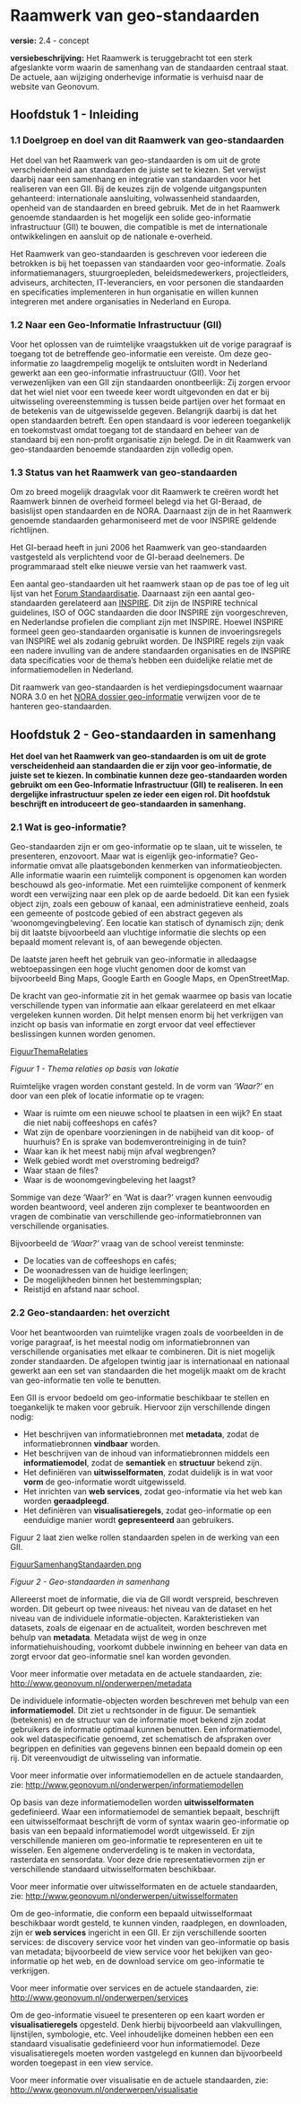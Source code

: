 # Raamwerk van geo-standaarden

**versie:** 2.4 - concept

**versiebeschrijving:** Het Raamwerk is teruggebracht tot een sterk afgeslankte vorm waarin de samenhang van de standaarden centraal staat. De actuele, aan wijziging onderhevige informatie is verhuisd naar de website van Geonovum.

## Hoofdstuk 1 - Inleiding
### 1.1	Doelgroep en doel van dit Raamwerk van geo-standaarden
Het doel van het Raamwerk van geo-standaarden is om uit de grote verscheidenheid aan standaarden de juiste set te kiezen. Set verwijst daarbij naar een samenhang en integratie van standaarden voor het realiseren van een GII. Bij de keuzes zijn de volgende uitgangspunten gehanteerd: internationale aansluiting, volwassenheid standaarden, openheid van de standaarden en breed gebruik. Met de in het Raamwerk genoemde standaarden is het mogelijk een solide geo-informatie infrastructuur (GII) te bouwen, die compatible is met de internationale ontwikkelingen en aansluit op de nationale e-overheid.

Het Raamwerk van geo-standaarden is geschreven voor iedereen die betrokken is bij het toepassen van standaarden voor geo-informatie. Zoals informatiemanagers, stuurgroepleden, beleidsmedewerkers, projectleiders, adviseurs, architecten, IT-leveranciers, en voor personen die standaarden en specificaties implementeren in hun organisatie en willen kunnen integreren met andere organisaties in Nederland en Europa.

### 1.2	Naar een Geo-Informatie Infrastructuur (GII)
Voor het oplossen van de ruimtelijke vraagstukken uit de vorige paragraaf is toegang tot de betreffende geo-informatie een vereiste. Om deze geo-informatie zo laagdrempelig mogelijk te ontsluiten wordt in Nederland gewerkt aan een geo-informatie infrastruuctuur (GII). Voor het verwezenlijken van een GII zijn standaarden onontbeerlijk: Zij zorgen ervoor dat het wiel niet voor een tweede keer wordt uitgevonden en dat er bij uitwisseling overeenstemming is tussen beide partijen over het formaat en de betekenis van de uitgewisselde gegeven. Belangrijk daarbij is dat het open standaarden betreft. Een open standaard is voor iedereen  toegankelijk en toekomstvast omdat toegang tot de standaard en beheer van de standaard bij een non-profit organisatie zijn belegd.  De in dit Raamwerk van geo-standaarden benoemde standaarden zijn volledig open.

### 1.3 Status van het Raamwerk van geo-standaarden
Om zo breed mogelijk draagvlak voor dit Raamwerk te creëren wordt het Raamwerk binnen de overheid formeel belegd via het GI-Beraad, de basislijst open standaarden en de NORA. Daarnaast zijn de in het Raamwerk genoemde standaarden geharmoniseerd met de voor INSPIRE geldende richtlijnen.

Het GI-beraad heeft in juni 2006 het Raamwerk van geo-standaarden vastgesteld als verplichtend voor de GI-beraad deelnemers. De programmaraad stelt elke nieuwe versie van het raamwerk vast.

Een aantal geo-standaarden uit het raamwerk staan op de pas toe of leg uit lijst van het [Forum Standaardisatie](http://www.geonovum.nl/onderwerpen/standaardisatie-nationaal-en-internationaal/forum-standaardisatie). Daarnaast zijn een aantal geo-standaarden gerelateerd aan [INSPIRE](http://www.geonovum.nl/onderwerpen/inspire/algemeen-inspire). Dit zijn de INSPIRE technical guidelines, ISO of OGC standaarden die door INSPIRE zijn voorgeschreven, en Nederlandse profielen die compliant zijn met INSPIRE. Hoewel INSPIRE formeel geen geo-standaarden organisatie is kunnen de invoeringsregels van INSPIRE wel als zodanig gebruikt worden. De INSPIRE regels zijn vaak een nadere invulling van de andere standaarden organisaties en de INSPIRE data specificaties voor de thema’s hebben een  duidelijke relatie met de informatiemodellen in Nederland.

Dit raamwerk van geo-standaarden is het verdiepingsdocument waarnaar NORA  3.0 en het [NORA dossier geo-informatie](http://www.geonovum.nl/onderwerpen/geo-architectuur/geo-nora)  verwijzen voor de te hanteren geo-standaarden. 

## Hoofdstuk 2 - Geo-standaarden in samenhang
**Het doel van het Raamwerk van geo-standaarden is om uit de grote verscheidenheid aan standaarden die er zijn voor geo-informatie, de juiste set te kiezen. In combinatie kunnen deze geo-standaarden worden gebruikt om een Geo-Informatie Infrastructuur (GII) te realiseren. In een dergelijke infrastructuur spelen ze ieder een eigen rol. Dit hoofdstuk beschrijft en introduceert de geo-standaarden in samenhang.** 

### 2.1 Wat is geo-informatie?
Geo-standaarden zijn er om geo-informatie op te slaan, uit te wisselen, te presenteren, enzovoort. Maar wat is eigenlijk geo-informatie? Geo-informatie omvat alle plaatsgebonden kenmerken van informatieobjecten. Alle informatie waarin een ruimtelijk component is opgenomen kan worden beschouwd als geo-informatie. Met een ruimtelijke component of kenmerk wordt een verwijzing naar een plek op de aarde bedoeld. Dit kan een fysiek object zijn, zoals een gebouw of kanaal, een administratieve eenheid, zoals een gemeente of postcode gebied of een abstract gegeven als ‘woonomgevingbeleving’. Een locatie kan statisch of dynamisch zijn; denk bij dit laatste bijvoorbeeld aan vluchtige informatie die slechts op een bepaald moment relevant is, of aan bewegende objecten. 

De laatste jaren heeft het gebruik van geo-informatie in alledaagse webtoepassingen een hoge vlucht genomen door de komst van bijvoorbeeld Bing Maps, Google Earth en Google Maps, en OpenStreetMap.

De kracht van geo-informatie zit in het gemak waarmee op basis van locatie verschillende typen van informatie aan elkaar gerelateerd en met elkaar vergeleken kunnen worden. Dit helpt mensen enorm bij het verkrijgen van inzicht op basis van informatie en zorgt ervoor dat veel effectiever beslissingen kunnen worden genomen. 

[FiguurThemaRelaties](FiguurThemaRelaties.png)

*Figuur 1 - Thema relaties op basis van lokatie*

Ruimtelijke vragen worden constant gesteld. In de vorm van *‘Waar?’* en door van een plek of locatie informatie op te vragen:
* Waar is ruimte om een nieuwe school te plaatsen in een wijk? En staat die niet nabij coffeeshops en cafés? 
* Wat zijn de openbare voorzieningen in de nabijheid van dit koop- of huurhuis? En is sprake van bodemverontreiniging in de tuin?
* Waar kan ik het meest nabij mijn afval wegbrengen?
* Welk gebied wordt met overstroming bedreigd?
* Waar staan de files?
* Waar is de woonomgevingbeleving het laagst?

Sommige van deze ‘Waar?’ en ‘Wat is daar?’ vragen kunnen eenvoudig worden beantwoord, veel anderen zijn complexer te beantwoorden en vragen de combinatie van verschillende geo-informatiebronnen van 
verschillende organisaties. 

Bijvoorbeeld de *‘Waar?’* vraag van de school vereist tenminste:
* De locaties van de coffeeshops en cafés;
* De woonadressen van de huidige leerlingen;
* De mogelijkheden binnen het bestemmingsplan;
* Reistijd en afstand naar school.

### 2.2 Geo-standaarden: het overzicht
Voor het beantwoorden van ruimtelijke vragen zoals de voorbeelden in de vorige paragraaf, is het meestal nodig om informatiebronnen van verschillende organisaties met elkaar te combineren. Dit is niet mogelijk zonder standaarden. De afgelopen twintig jaar is internationaal en nationaal gewerkt aan een set van standaarden die het mogelijk maakt om de kracht van geo-informatie ten volle te benutten. 

Een GII is ervoor bedoeld om geo-informatie beschikbaar te stellen en toegankelijk te maken voor gebruik. Hiervoor zijn verschillende dingen nodig:

* Het beschrijven van informatiebronnen met **metadata**, zodat de informatiebronnen **vindbaar** worden. 
* Het beschrijven van de inhoud van informatiebronnen middels een **informatiemodel**, zodat de **semantiek** en **structuur** bekend zijn. 
* Het definiëren van **uitwisselformaten**, zodat duidelijk is in wat voor **vorm** de geo-informatie wordt uitgewisseld. 
* Het inrichten van **web services**, zodat geo-informatie via het web kan worden **geraadpleegd**. 
* Het definiëren van **visualisatieregels**, zodat geo-informatie op een eenduidige manier wordt **gepresenteerd** aan gebruikers. 

 Figuur 2 laat zien welke rollen standaarden spelen in de werking van een GII. 

[FiguurSamenhangStandaarden.png](FiguurSamenhangStandaarden.png)

*Figuur 2 - Geo-standaarden in samenhang*

Allereerst moet de informatie, die via de GII wordt verspreid, beschreven worden. Dit gebeurt op twee niveaus: het niveau van de dataset en het niveau van de individuele informatie-objecten. Karakteristieken van datasets, zoals de eigenaar en de actualiteit, worden beschreven met behulp van **metadata**. Metadata wijst de weg in onze informatiehuishouding, voorkomt dubbele inwinning en beheer van data en zorgt ervoor dat geo-informatie snel kan worden gevonden.

Voor meer informatie over metadata en de actuele standaarden, zie:
http://www.geonovum.nl/onderwerpen/metadata

De individuele informatie-objecten worden beschreven met behulp van een **informatiemodel**. Dit ziet u rechtsonder in de figuur. De semantiek (betekenis) en de structuur van de informatie moet bekend zijn zodat gebruikers de informatie optimaal kunnen benutten. Een informatiemodel, ook wel dataspecificatie genoemd, zet schematisch de afspraken over begrippen en definities van gegevens binnen een bepaald domein op een rij. Dit vereenvoudigt de uitwisseling van informatie.

Voor meer informatie over informatiemodellen en de actuele standaarden, zie:
http://www.geonovum.nl/onderwerpen/informatiemodellen

Op basis van deze informatiemodellen worden **uitwisselformaten**  gedefinieerd. Waar een informatiemodel de semantiek bepaalt, beschrijft een uitwisselformaat beschrijft de vorm of syntax waarin geo-informatie op basis van een bepaald informatiemodel wordt uitgewisseld. Er zijn verschillende manieren om geo-informatie te representeren en uit te wisselen. Een algemene onderverdeling is te maken in vectordata, rasterdata en sensordata. Voor deze drie representatievormen zijn er verschillende standaard uitwisselformaten beschikbaar.

Voor meer informatie over uitwisselformaten en de actuele standaarden, zie:
http://www.geonovum.nl/onderwerpen/uitwisselformaten

Om de geo-informatie, die conform een bepaald uitwisselformaat beschikbaar wordt gesteld, te kunnen vinden, raadplegen, en downloaden, zijn er **web services** ingericht in een GII. Er zijn verschillende soorten services: de discovery service voor het vinden van geo-informatie op basis van metadata; bijvoorbeeld de view service voor het bekijken van geo-informatie op het web, en de download service om geo-informatie te verkrijgen.  

Voor meer informatie over services en de actuele standaarden, zie:
http://www.geonovum.nl/onderwerpen/services

Om de geo-informatie visueel te presenteren op een kaart worden er **visualisatieregels** opgesteld. Denk hierbij bijvoorbeeld aan vlakvullingen, lijnstijlen, symbologie, etc. Veel inhoudelijke domeinen hebben een een standaard visualisatie gedefinieerd voor hun informatiemodel. Deze visualisatieregels moeten worden vastgelegd en kunnen dan bijvoorbeeld worden toegepast in een view service. 

Voor meer informatie over visualisatie en de actuele standaarden, zie:
http://www.geonovum.nl/onderwerpen/visualisatie

